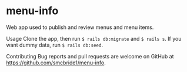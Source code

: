 # menu-info
Web app used to publish and review menus and menu items.

Usage
Clone the app, then run `$ rails db:migrate` and `$ rails s`. If you want dummy data, run `$ rails db:seed`.

Contributing
Bug reports and pull requests are welcome on GitHub at https://github.com/smcbride1/menu-info.

